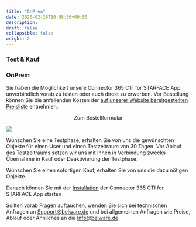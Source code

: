 ```yaml
---
title: "OnPrem"
date: 2020-02-28T10:08:56+09:00
description: 
draft: false
collapsible: false
weight: 2
---
```

### Test & Kauf

### OnPrem
Sie haben die Möglichkeit unsere Connector 365 CTI for STARFACE App unverbindlich vorab zu testen oder auch direkt zu erwerben. Vor Bestellung können Sie die anfallenden Kosten der [auf unserer Website bereitgestellten Preisliste](https://www.belware.de/preise) entnehmen.

<p style="text-align: center;">
Zum Bestellformular
</p>

[<img src="/images/apps/Forms_CTI.png">](https://forms.office.com/Pages/ResponsePage.aspx?id=wbg8p1B5wk60E37fEWJ6gK10RbLPyuxOs2bKXXZxm8JUM0tNOEJVMlIxUkpOQzJTN0owME5OV0wwNy4u)

Wünschen Sie eine Testphase, erhalten Sie von uns die gewünschten Objekte für einen User und einen Testzeitraum von 30 Tagen. Vor Ablauf des Testzeitraums setzen wir uns mit Ihnen in Verbindung zwecks Übernahme in Kauf oder Deaktivierung der Testphase.

Wünschen Sie einen sofortigen Kauf, erhalten Sie von uns die dazu nötigen Objekte.

Danach können Sie mit der [Installation](/de-de/apps/cti-for-starface/first-steps/installation/) der Connector 365 CTI for STARFACE App starten

Sollten vorab Fragen auftauchen, wenden Sie sich bei technischen Anfragen an Support@belware.de und bei allgemeinen Anfragen wie Preise, Ablauf oder Ähnliches an die Info@belware.de




